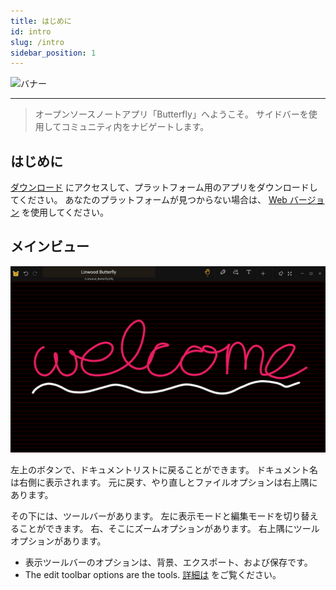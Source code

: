 ```yaml
---
title: はじめに
id: intro
slug: /intro
sidebar_position: 1
---
```



![バナー](/img/banner.png)

---

> オープンソースノートアプリ「Butterfly」へようこそ。 サイドバーを使用してコミュニティ内をナビゲートします。

## はじめに

[ダウンロード](/downloads) にアクセスして、プラットフォーム用のアプリをダウンロードしてください。 あなたのプラットフォームが見つからない場合は、 [Web バージョン](https://butterfly.linwood.dev) を使用してください。

## メインビュー

![メインビュー](main.png)

左上のボタンで、ドキュメントリストに戻ることができます。 ドキュメント名は右側に表示されます。 元に戻す、やり直しとファイルオプションは右上隅にあります。

その下には、ツールバーがあります。 左に表示モードと編集モードを切り替えることができます。 右、そこにズームオプションがあります。 右上隅にツールオプションがあります。

- 表示ツールバーのオプションは、背景、エクスポート、および保存です。
- The edit toolbar options are the tools. [詳細は](background) をご覧ください。
